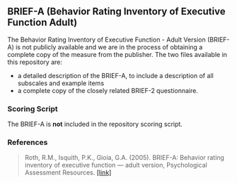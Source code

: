 ## BRIEF-A (Behavior Rating Inventory of Executive Function Adult)

The Behavior Rating Inventory of Executive Function - Adult Version (BRIEF-A) is not publicly available and we are in the process of obtaining a complete copy of the measure from the publisher. The two files available in this repository are:
* a detailed description of the BRIEF-A, to include a description of all subscales and example items
* a complete copy of the closely related BRIEF-2 questionnaire.


### Scoring Script
The BRIEF-A is **not** included in the repository scoring script.


### References
> Roth, R.M., Isquith, P.K., Gioia, G.A. (2005). BRIEF-A: Behavior rating inventory of executive function — adult version, Psychological Assessment Resources. [[link]](https://www.parinc.com/Products/Pkey/25)

